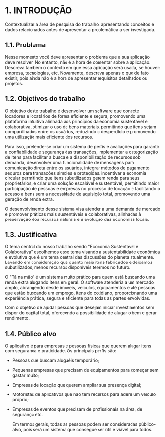 # 1. INTRODUÇÃO

Contextualizar a área de pesquisa do trabalho, apresentando conceitos e dados relacionados antes de apresentar a problemática a ser investigada.

## 1.1. Problema

Nesse momento você deve apresentar o problema que a sua aplicação deve resolver. No entanto, não é a hora de comentar sobre a aplicação. 
Descreva também o contexto em que essa aplicação será usada, se houver: empresa, tecnologias, etc. Novamente, descreva apenas o que de fato existir, pois ainda não é a hora de apresentar requisitos detalhados ou projetos.

## 1.2. Objetivos do trabalho

O objetivo deste trabalho é desenvolver um software que conecte locadores e locatários de forma eficiente e segura, promovendo uma plataforma intuitiva alinhada aos princípios da economia sustentável e colaborativa, otimizar o uso de bens materiais, permitindo que itens sejam compartilhados entre os usuários, reduzindo o desperdício e promovendo uma utilização mais eficiente dos recursos.  

Para isso, pretende-se criar um sistema de perfis e avaliações para garantir a confiabilidade e segurança das transações, implementar a categorização de itens para facilitar a busca e a disponibilização de recursos sob demanda, desenvolver uma funcionalidade de mensagens para comunicação direta entre os usuários, integrar métodos de pagamento seguros para transações simples e protegidas, incentivar a economia circular permitindo que itens subutilizados gerem renda para seus proprietários, e criar uma solução escalável e sustentável, permitindo maior participação de pessoas e empresas no processo de locação e facilitando o acesso a bens sem a necessidade de aquisição total, promovendo uma geração de renda extra.  

O desenvolvimento desse sistema visa atender a uma demanda de mercado e promover práticas mais sustentáveis e colaborativas, alinhadas à preservação dos recursos naturais e à evolução das economias locais.

## 1.3. Justificativa

O tema central do nosso trabalho sendo "Economia Sustentável e Colaborativa" escolhemos esse tema visando a sustentabilidade econômica e evolutiva que é um tema central das discussões do planeta atualmente. Levando em consideração que quanto mais itens fabricados e deixamos subutilizados, menos recursos disponíveis teremos no futuro.  

O "Tá na mão” é um sistema muito prático para quem está buscando uma renda extra alugando itens em geral. O software atenderia a um mercado amplo, abrangendo desde imóveis, veículos, equipamentos e até pessoas que estão buscando um emprego, itens do cotidiano, proporcionando uma experiência prática, segura e eficiente para todas as partes envolvidas.  

Com o objetivo de ajudar pessoas que desejam iniciar investimentos sem dispor do capital total, oferecendo a possibilidade de alugar o bem e gerar rendimento. 

## 1.4. Público alvo

O aplicativo é para empresas e pessoas físicas que querem alugar itens com segurança e praticidade. Os principais perfis são: 

- Pessoas que buscam aluguéis temporário; 

- Pequenas empresas que precisam de equipamentos para começar sem gastar muito; 

- Empresas de locação que querem ampliar sua presença digital; 

- Motoristas de aplicativos que não tem recursos para aderir um veículo próprio; 

- Empresas de eventos que precisam de profissionais na área, de segurança etc. 

  Em termos gerais, todas as pessoas podem ser consideradas público-alvo, pois será um sistema que consegue ser útil e viável para todos.

